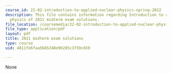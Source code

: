 ```yaml
---
course_id: 22-02-introduction-to-applied-nuclear-physics-spring-2012
description: This file contains information regarding Introduction to applied nuclear
  physics of 2011 midterm exam solutions.
file_location: /coursemedia/22-02-introduction-to-applied-nuclear-physics-spring-2012/4811fe6faa5685248e96285c3759c659_MIT22_02S12_midterm2011sol.pdf
file_type: application/pdf
layout: pdf
title: 2011 midterm exam solutions
type: course
uid: 4811fe6faa5685248e96285c3759c659

---
```

None